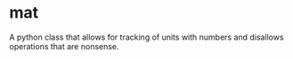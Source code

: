 # mat
A python class that allows for tracking of units with numbers and disallows operations that are nonsense.

